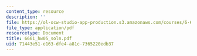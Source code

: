 ```yaml
---
content_type: resource
description: ''
file: https://ol-ocw-studio-app-production.s3.amazonaws.com/courses/6-661-receivers-antennas-and-signals-spring-2003/71443e51e163dfe4a81c7365220edb37_6661_hw05_soln.pdf
file_type: application/pdf
resourcetype: Document
title: 6661_hw05_soln.pdf
uid: 71443e51-e163-dfe4-a81c-7365220edb37
---
```

